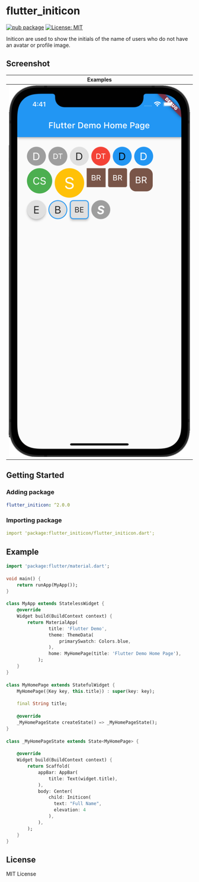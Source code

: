# flutter_initicon

[![pub package](https://img.shields.io/pub/v/flutter_initicon.svg)](https://pub.dev/packages/flutter_initicon)
[![License: MIT](https://img.shields.io/badge/license-MIT-purple.svg)](https://opensource.org/licenses/MIT)

Initicon are used to show the initials of the name of users who do not have an avatar or profile image.

## Screenshot

|              Examples               |
| :-----------------------------: |
| ![](screenshot/screenshot-1.png) |

## Getting Started

### Adding package

```yaml
flutter_initicon: ^2.0.0
```

### Importing package

```yaml
import 'package:flutter_initicon/flutter_initicon.dart';
```

## Example

```dart
import 'package:flutter/material.dart';

void main() {
    return runApp(MyApp());
}

class MyApp extends StatelessWidget {
    @override
    Widget build(BuildContext context) {
        return MaterialApp(
                title: 'Flutter Demo',
                theme: ThemeData(
                    primarySwatch: Colors.blue,
                ),
                home: MyHomePage(title: 'Flutter Demo Home Page'),
            );
    }
}

class MyHomePage extends StatefulWidget {
    MyHomePage({Key key, this.title}) : super(key: key);

    final String title;

    @override
    _MyHomePageState createState() => _MyHomePageState();
}

class _MyHomePageState extends State<MyHomePage> {
    
    @override
    Widget build(BuildContext context) {
        return Scaffold(
            appBar: AppBar(
                title: Text(widget.title),
            ),
            body: Center(
                child: Initicon(
                  text: "Full Name",
                  elevation: 4
                ),
            ),
        );
    }
}
```

## License

MIT License
